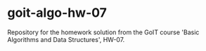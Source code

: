 # goit-algo-hw-07
Repository for the homework solution from the GoIT course 'Basic Algorithms and Data Structures', HW-07.
